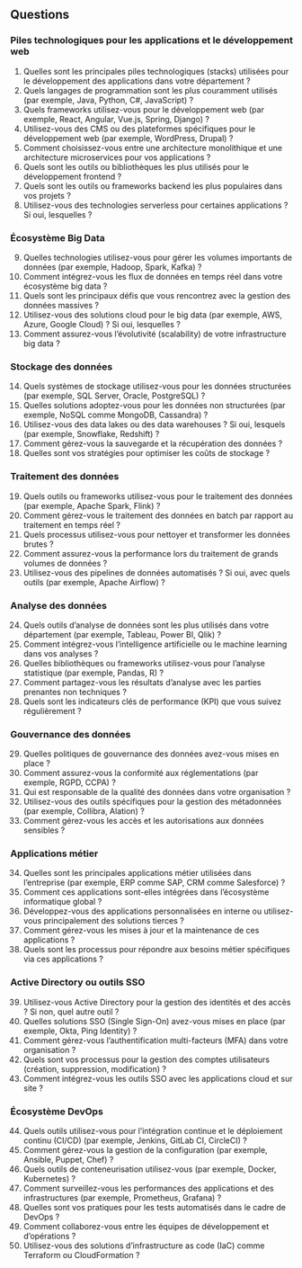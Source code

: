 ## Questions

### Piles technologiques pour les applications et le développement web
1. Quelles sont les principales piles technologiques (stacks) utilisées pour le développement des applications dans votre département ?
2. Quels langages de programmation sont les plus couramment utilisés (par exemple, Java, Python, C#, JavaScript) ?
3. Quels frameworks utilisez-vous pour le développement web (par exemple, React, Angular, Vue.js, Spring, Django) ?
4. Utilisez-vous des CMS ou des plateformes spécifiques pour le développement web (par exemple, WordPress, Drupal) ?
5. Comment choisissez-vous entre une architecture monolithique et une architecture microservices pour vos applications ?
6. Quels sont les outils ou bibliothèques les plus utilisés pour le développement frontend ?
7. Quels sont les outils ou frameworks backend les plus populaires dans vos projets ?
8. Utilisez-vous des technologies serverless pour certaines applications ? Si oui, lesquelles ?

### Écosystème Big Data
9. Quelles technologies utilisez-vous pour gérer les volumes importants de données (par exemple, Hadoop, Spark, Kafka) ?
10. Comment intégrez-vous les flux de données en temps réel dans votre écosystème big data ?
11. Quels sont les principaux défis que vous rencontrez avec la gestion des données massives ?
12. Utilisez-vous des solutions cloud pour le big data (par exemple, AWS, Azure, Google Cloud) ? Si oui, lesquelles ?
13. Comment assurez-vous l’évolutivité (scalability) de votre infrastructure big data ?

### Stockage des données
14. Quels systèmes de stockage utilisez-vous pour les données structurées (par exemple, SQL Server, Oracle, PostgreSQL) ?
15. Quelles solutions adoptez-vous pour les données non structurées (par exemple, NoSQL comme MongoDB, Cassandra) ?
16. Utilisez-vous des data lakes ou des data warehouses ? Si oui, lesquels (par exemple, Snowflake, Redshift) ?
17. Comment gérez-vous la sauvegarde et la récupération des données ?
18. Quelles sont vos stratégies pour optimiser les coûts de stockage ?

### Traitement des données
19. Quels outils ou frameworks utilisez-vous pour le traitement des données (par exemple, Apache Spark, Flink) ?
20. Comment gérez-vous le traitement des données en batch par rapport au traitement en temps réel ?
21. Quels processus utilisez-vous pour nettoyer et transformer les données brutes ?
22. Comment assurez-vous la performance lors du traitement de grands volumes de données ?
23. Utilisez-vous des pipelines de données automatisés ? Si oui, avec quels outils (par exemple, Apache Airflow) ?

### Analyse des données
24. Quels outils d’analyse de données sont les plus utilisés dans votre département (par exemple, Tableau, Power BI, Qlik) ?
25. Comment intégrez-vous l’intelligence artificielle ou le machine learning dans vos analyses ?
26. Quelles bibliothèques ou frameworks utilisez-vous pour l’analyse statistique (par exemple, Pandas, R) ?
27. Comment partagez-vous les résultats d’analyse avec les parties prenantes non techniques ?
28. Quels sont les indicateurs clés de performance (KPI) que vous suivez régulièrement ?

### Gouvernance des données
29. Quelles politiques de gouvernance des données avez-vous mises en place ?
30. Comment assurez-vous la conformité aux réglementations (par exemple, RGPD, CCPA) ?
31. Qui est responsable de la qualité des données dans votre organisation ?
32. Utilisez-vous des outils spécifiques pour la gestion des métadonnées (par exemple, Collibra, Alation) ?
33. Comment gérez-vous les accès et les autorisations aux données sensibles ?

### Applications métier
34. Quelles sont les principales applications métier utilisées dans l’entreprise (par exemple, ERP comme SAP, CRM comme Salesforce) ?
35. Comment ces applications sont-elles intégrées dans l’écosystème informatique global ?
36. Développez-vous des applications personnalisées en interne ou utilisez-vous principalement des solutions tierces ?
37. Comment gérez-vous les mises à jour et la maintenance de ces applications ?
38. Quels sont les processus pour répondre aux besoins métier spécifiques via ces applications ?

### Active Directory ou outils SSO
39. Utilisez-vous Active Directory pour la gestion des identités et des accès ? Si non, quel autre outil ?
40. Quelles solutions SSO (Single Sign-On) avez-vous mises en place (par exemple, Okta, Ping Identity) ?
41. Comment gérez-vous l’authentification multi-facteurs (MFA) dans votre organisation ?
42. Quels sont vos processus pour la gestion des comptes utilisateurs (création, suppression, modification) ?
43. Comment intégrez-vous les outils SSO avec les applications cloud et sur site ?

### Écosystème DevOps
44. Quels outils utilisez-vous pour l’intégration continue et le déploiement continu (CI/CD) (par exemple, Jenkins, GitLab CI, CircleCI) ?
45. Comment gérez-vous la gestion de la configuration (par exemple, Ansible, Puppet, Chef) ?
46. Quels outils de conteneurisation utilisez-vous (par exemple, Docker, Kubernetes) ?
47. Comment surveillez-vous les performances des applications et des infrastructures (par exemple, Prometheus, Grafana) ?
48. Quelles sont vos pratiques pour les tests automatisés dans le cadre de DevOps ?
49. Comment collaborez-vous entre les équipes de développement et d’opérations ?
50. Utilisez-vous des solutions d’infrastructure as code (IaC) comme Terraform ou CloudFormation ?
